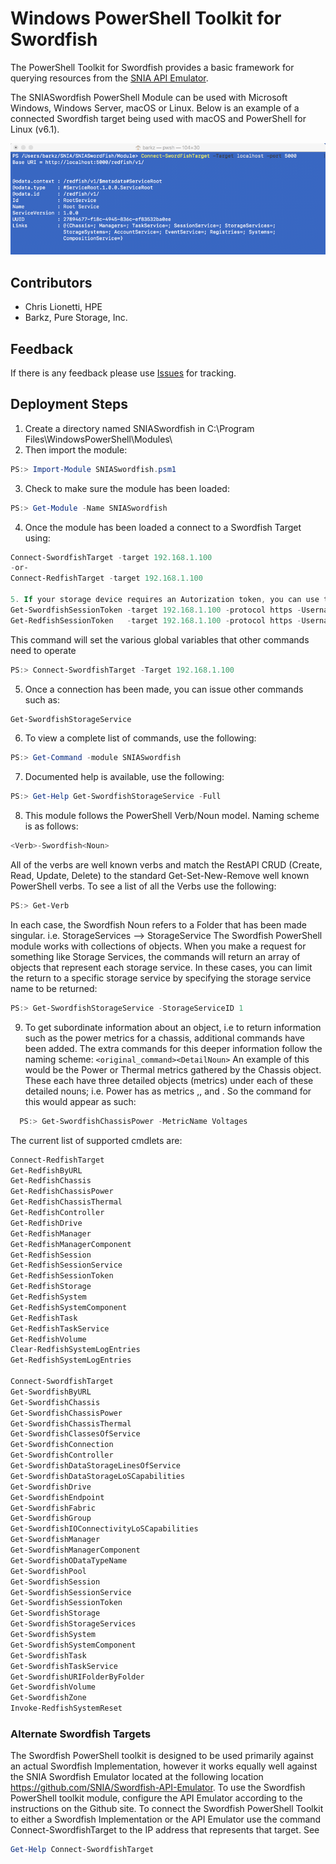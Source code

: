 # Windows PowerShell Toolkit for Swordfish
The PowerShell Toolkit for Swordfish provides a basic framework for querying resources from the [SNIA API Emulator](https://github.com/SNIA/Swordfish-API-Emulator). 

The SNIASwordfish PowerShell Module can be used with Microsoft Windows, Windows Server, macOS or Linux. Below is an example of a connected Swordfish target being used with macOS and PowerShell for Linux (v6.1). 

![SNIASwordfish Example with PowerShell for Linux](https://github.com/SNIA/Swordfish-Powershell-Toolkit/blob/master/SNIASwordfish_pwsh.png)

## Contributors
* Chris Lionetti, HPE
* Barkz, Pure Storage, Inc.

## Feedback
If there is any feedback please use [Issues](https://github.com/SNIA/Swordfish-Powershell-Toolkit/issues) for tracking.

## Deployment Steps
1. Create a directory named SNIASwordfish in C:\Program Files\WindowsPowerShell\Modules\ 
2. Then import the module:
```powershell
PS:> Import-Module SNIASwordfish.psm1
```
3. Check to make sure the module has been loaded:
```powershell
PS:> Get-Module -Name SNIASwordfish
```
4. Once the module has been loaded a connect to a Swordfish Target using:
```powershell
Connect-SwordfishTarget -target 192.168.1.100
-or-
Connect-RedfishTarget -target 192.168.1.100

5. If your storage device requires an Autorization token, you can use the following command to obtain or populate this token. Once this token has been gathered, all further commands will attempt to use the token by default in the rest method header. 
Get-SwordfishSessionToken -target 192.168.1.100 -protocol https -Username chris -password P@ssw0rd!
Get-RedfishSessionToken   -target 192.168.1.100 -protocol https -Username chris -password P@ssw0rd!
```
This command will set the various global variables that other commands need to operate
```powershell
PS:> Connect-SwordfishTarget -Target 192.168.1.100
```
5. Once a connection has been made, you can issue other commands such as:
```powershell
Get-SwordfishStorageService
```
6. To view a complete list of commands, use the following:
```powershell
PS:> Get-Command -module SNIASwordfish
```
7. Documented help is available, use the following:
```powershell
PS:> Get-Help Get-SwordfishStorageService -Full
```
8. This module follows the PowerShell Verb/Noun model. Naming scheme is as follows:
```powershell
<Verb>-Swordfish<Noun>
```
All of the verbs are well known verbs and match the RestAPI CRUD (Create, Read, Update, Delete) to the standard Get-Set-New-Remove well known PowerShell verbs. To see a list of all the Verbs use the following:
```powershell
PS:> Get-Verb
```
In each case, the Swordfish Noun refers to a Folder that has been made singular. i.e. StorageServices --> StorageService
The Swordfish PowerShell module works with collections of objects. When you make a request for something like Storage Services, the commands will return an array of objects that represent each storage service. In these cases, you can limit the return to a specific storage service by specifying the storage service name to be returned:
```powershell
PS:> Get-SwordfishStorageService -StorageServiceID 1
```
9. To get subordinate information about an object, i.e to return information such as the power metrics for a chassis, additional commands have been added. The extra commands for this deeper information follow the naming scheme:
```<original_command><DetailNoun>```
An example of this would be the Power or Thermal metrics gathered by the Chassis object. These each have three detailed objects (metrics) under each of these detailed nouns; i.e. Power has as metrics <PowerControl>,<PowerSupplies>, and <Voltages>. So the command for this would appear as such:
```powershell
  PS:> Get-SwordfishChassisPower -MetricName Voltages
``` 
The current list of supported cmdlets are:
```powershell
Connect-RedfishTarget                              
Get-RedfishByURL                                   
Get-RedfishChassis                                 
Get-RedfishChassisPower                            
Get-RedfishChassisThermal                          
Get-RedfishController                              
Get-RedfishDrive                                   
Get-RedfishManager                                 
Get-RedfishManagerComponent                        
Get-RedfishSession                                 
Get-RedfishSessionService                          
Get-RedfishSessionToken                            
Get-RedfishStorage                                 
Get-RedfishSystem                                  
Get-RedfishSystemComponent                         
Get-RedfishTask                                    
Get-RedfishTaskService                             
Get-RedfishVolume                                  
Clear-RedfishSystemLogEntries                      
Get-RedfishSystemLogEntries                        

Connect-SwordfishTarget                            
Get-SwordfishByURL                                 
Get-SwordfishChassis                               
Get-SwordfishChassisPower                          
Get-SwordfishChassisThermal                        
Get-SwordfishClassesOfService                      
Get-SwordfishConnection                            
Get-SwordfishController                            
Get-SwordfishDataStorageLinesOfService             
Get-SwordfishDataStorageLoSCapabilities            
Get-SwordfishDrive                                 
Get-SwordfishEndpoint                              
Get-SwordfishFabric                                
Get-SwordfishGroup                                 
Get-SwordfishIOConnectivityLoSCapabilities         
Get-SwordfishManager                               
Get-SwordfishManagerComponent                      
Get-SwordfishODataTypeName                         
Get-SwordfishPool                                  
Get-SwordfishSession                               
Get-SwordfishSessionService                        
Get-SwordfishSessionToken                          
Get-SwordfishStorage                               
Get-SwordfishStorageServices                       
Get-SwordfishSystem                                
Get-SwordfishSystemComponent                       
Get-SwordfishTask                                  
Get-SwordfishTaskService                           
Get-SwordfishURIFolderByFolder                     
Get-SwordfishVolume                                
Get-SwordfishZone                                  
Invoke-RedfishSystemReset                          
```
### Alternate Swordfish Targets

The Swordfish PowerShell toolkit is designed to be used primarily against an actual Swordfish Implementation, however it works equally well against the SNIA Swordfish Emulator located at the following location https://github.com/SNIA/Swordfish-API-Emulator. To use the Swordfish PowerShell toolkit module, configure the API Emulator according to the instructions on the Github site.
To connect the Swordfish PowerShell Toolkit to either a Swordfish Implementation or the API Emulator use the command Connect-SwordfishTarget to the IP address that represents that target. See 
```powershell 
Get-Help Connect-SwordfishTarget
```
